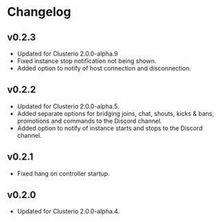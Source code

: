 # Changelog

## v0.2.3

- Updated for Clusterio 2.0.0-alpha.9
- Fixed instance stop notification not being shown.
- Added option to notify of host connection and disconnection.

## v0.2.2

- Updated for Clusterio 2.0.0-alpha.5.
- Added separate options for bridging joins, chat, shouts, kicks & bans, promotions and commands to the Discord channel.
- Added option to notify of instance starts and stops to the Discord channel.

## v0.2.1

- Fixed hang on controller startup.

## v0.2.0

- Updated for Clusterio 2.0.0-alpha.4.
